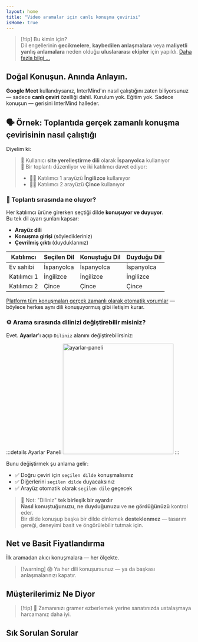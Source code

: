 ```yaml
---
layout: home
title: "Video aramalar için canlı konuşma çevirisi"
isHome: true
---
```


<!-- title: "Eşzamanlı tercümanlık ile güçlendirilmiş video aramalar" -->
<!-- text="Video aramalarda canlı konuşma çevirisi — **hiç** gecikme yok, **hiç** kaybedilen anlaşma yok, **hiç** dil engeli yok." -->

<HeroSection
  title="**Her** Dilde Buluşun"
  :typingSpeed="5"
  text="**Video aramalarda** canlı konuşma çevirisi — hızlı, net, sınırsız iletişim.">

  <NavButton buttonLabel="Nasıl çalışır" buttonClass="brand" to="/#HowItWorks" />
  <AuthButton text="Başlayın" buttonClass="alt" eventName="im_get_started_attempt"/>
</HeroSection>

<span id="1"></span>
<FeatureBlock :card="{
  title: 'Çeviri ≠ Anlama. İşte sıradaki adım.',
  details: 'Dil ne olursa olsun, sesiniz duyulur — ve anlaşılır — sanki aynı dili paylaşıyormuşsunuz gibi.',
    items: [
      '✧ Doğal olarak, [gerçek zamanlı](./product/overview/how-it-works) ve altyazı veya gecikme olmadan.',
      '✧ AI destekli tercümanlık ton, niyet ve sektöre özel terminolojiyi yakalar.',
    ],
  link: './product/overview/what-is-intermind',
  src: {
    light: '/media-kit/animals-cartoon-3-2.png',
    dark: '/1d.png',
  },
  inversion: false
}" />

<span id="2"></span>
<FeatureBlock :card="{
    title: 'Toplantılarınızdaki Akıl',
    details: 'InterMind her çok dilli aramayı net, aranabilir bilgiye dönüştürür.',
    items: [
      '✧ **Her şeyi sorun** — AI **toplantılarınız genelinde** cevaplar bulur.',
      '✧ Görevleri, sahiplerini ve son tarihleri otomatik çıkarır.',
      '✧ Anahtar noktaları herhangi bir dilde özetler — anında.',
    ],
    link: './product/overview/how-it-works#🧩-deep-memory-deep-understanding',
    src: {
      light: '/2l.png',
      dark: '/2d.png',
    },
    inversion: true
  }" />

<span id="3"></span>
<FeatureBlock :card="{
    title: 'Ciddi Toplantılar İçin Yapıldı — Sadece Konuşmak İçin Değil',
    details: 'InterMind [profesyonel seviye video toplantı platformudur](./product/overview/video-meeting-platform), hafif bir eklenti veya plugin değil.',
    items: [
      '✧ 1080p çözünürlük, akıllı gürültü bastırma, zamanlama, moderasyon, ekran paylaşımı, kayıt, altyazı, katılımcı sohbeti ve takvim entegrasyonu — hepsi dahili, **kullanıma hazır**.',
    ],
    link: './product/overview/video-meeting-platform',
    src: {
      light: '/3l.mp4',
      dark: '/3d.mp4',
    },
    inversion: false
  }" />

<span id="4"></span>
<FeatureBlock
  :card="{
    title: 'Önemli Olan Yerde Gizlilik',
    details:
      'InterMind güven gerektiren konuşmalar için yapıldı — gizlilik ve kontrolün en önemli olduğu yerde.',
    items: [
      '✧ [Gizlilik Bölgeleri](./product/overview/privacy-architecture) — AB, ABD, Güneydoğu Asya',
      '✧ **Sıfır veri eğitimi**. Üçüncü taraf erişimi yok.'
    ],
    link: './product/overview/privacy-architecture',
    src: {
      light: '/4l.png',
      dark: '/4d.png',
    },
    inversion: true
  }"
/>

> [!tip] Bu kimin için?  
> Dil engellerinin **gecikmelere**, **kaybedilen anlaşmalara** veya **maliyetli yanlış anlamalara** neden olduğu **uluslararası ekipler** için yapıldı. [Daha fazla bilgi ...](./product/overview/markets)

<span id="HowItWorks"></span>

## Doğal Konuşun. Anında Anlayın.

**Google Meet** kullandıysanız, InterMind'ın nasıl çalıştığını zaten biliyorsunuz — sadece **canlı çeviri** özelliği dahil. Kurulum yok. Eğitim yok. Sadece konuşun — gerisini InterMind halleder.

<FeatureCards :features="[
  {
    title: 'Ücretsiz kaydolun',
    details: 'Tercih ettiğiniz dilde [kayıt olun](#Pricing) veya giriş yapın.',
    icon: {
      light: '/signUp.png',
      dark: '/signUp.png',
    }
  },
  {
    title: 'Toplantı başlatın',
    details: 'Bir toplantı oluşturun veya takviminizde planlayın.',
    icon: {
      light: '/start.png',
      dark: '/start.png',
    }
  },
  // {
  //   title: 'Invite your guests',
  //   details: 'Share the link - your guest simply clicks on it and joins in their language.',
  //   icon: {
  //     light: '/invite.png',
  //     dark: '/invite.png',
  //   }
  // },
  {
    title: 'Toplantıya katılın',
    details: 'Davet bağlantısına tıklayın, bir isim seçin ve toplantıya katılın.',
    icon: {
      light: '/join.png',
      dark: '/join.png',
    }
  },
  {
    title: 'Kendi dilinizde konuşun',
    details: 'Herkes kendi dilinde konuşur ve duyar.',
    icon: {
      light: '/meeting.png',
      dark: '/meeting.png',
    }
  },
]" />

<span id="Example"></span>

## 🗣️ Örnek: Toplantıda gerçek zamanlı konuşma çevirisinin nasıl çalıştığı

Diyelim ki:

> 🔹 Kullanıcı **site yerelleştirme dili** olarak **İspanyolca** kullanıyor  
> 🔹 Bir toplantı düzenliyor ve iki katılımcı davet ediyor:
>
> - 🧑‍💼 Katılımcı 1 arayüzü **İngilizce** kullanıyor
> - 👩‍💻 Katılımcı 2 arayüzü **Çince** kullanıyor

### 🔄 Toplantı sırasında ne oluyor?

Her katılımcı ürüne girerken seçtiği dilde **konuşuyor ve duyuyor**.  
Bu tek dil ayarı şunları kapsar:

- **Arayüz dili**
- **Konuşma girişi** (söyledikleriniz)
- **Çevrilmiş çıktı** (duyduklarınız)

| Katılımcı     | Seçilen Dil | Konuştuğu Dil | Duyduğu Dil |
| ------------- | ----------- | ------------- | ----------- |
| Ev sahibi     | İspanyolca  | İspanyolca    | İspanyolca  |
| Katılımcı 1   | İngilizce   | İngilizce     | İngilizce   |
| Katılımcı 2   | Çince       | Çince         | Çince       |

[Platform tüm konuşmaları gerçek zamanlı olarak otomatik yorumlar](./product/overview/how-it-works) — böylece herkes aynı dili konuşuyormuş gibi iletişim kurar.

### ⚙️ Arama sırasında dilinizi değiştirebilir misiniz?

Evet. **Ayarlar**'ı açıp `Diliniz` alanını değiştirebilirsiniz:

:::details Ayarlar Paneli
<img src="/settings.png" alt="ayarlar-paneli" width="300px" />
:::

Bunu değiştirmek şu anlama gelir:

- ✅ Doğru çeviri için `seçilen dilde` konuşmalısınız
- ✅ Diğerlerini `seçilen dilde` duyacaksınız
- ✅ Arayüz otomatik olarak `seçilen dile` geçecek

> 📌 Not: "Diliniz" **tek birleşik bir ayardır**  
> **Nasıl konuştuğunuzu**, **ne duyduğunuzu** ve **ne gördüğünüzü** kontrol eder.  
> Bir dilde konuşup başka bir dilde dinlemek **desteklenmez** — tasarım gereği, deneyimi basit ve öngörülebilir tutmak için.

<span id="Pricing"></span>

## Net ve Basit Fiyatlandırma

İlk aramadan akıcı konuşmalara — her ölçekte.

<PricingPlans :plans="[
  {
    title: '**Temel** &nbsp 1 kullanıcı',
    price: '**Ücretsiz**',
    details: 'kredi kartı gerekmez',
    items: [
      '**25** toplantı',
      '**100** katılımcılı video toplantıları [💬](#3)',
      'Kullanıcı başına **30** GB ortak depolama',
      'Tüm toplantılarınızda arama [💬](#2)',
      'Eşzamanlı çeviri [💬](#1)',
    ],
  },
  {
    title: '**Pro**  &nbsp 1-99 kullanıcı',
    price: '**$20** /ay/kullanıcı, yıllık faturalandırma',
    details: 'veya aylık $25',
    items: [
      '**Sınırsız** toplantı',
      '**150** katılımcılı video toplantıları [💬](#3)',
      'Kullanıcı başına **2** TB ortak depolama',
      'Tüm toplantılarınızda arama [💬](#2)',
      'Eşzamanlı çeviri [💬](#1)',
    ],
  },
  {
    title: '**İş** &nbsp 100+ kullanıcı',
    price: '**Özel fiyatlandırma**',
    details: 'Gizlilik için tasarlandı',
    items: [
      '**Sınırsız** toplantı',
      '**500** katılımcılı video toplantıları [💬](#3)',
      'Kullanıcı başına **5** TB ortak depolama',
      'Tüm toplantılarınızda arama [💬](#2)',
      'Eşzamanlı çeviri [💬](#1)',
      '**Gizlilik Bölgeleri** [💬](#4)',
    ],
  }
]">
<AuthButton text="Ücretsiz deneyin" buttonClass="brand" eventName="im_try_it_attempt"/>
<AuthButton text="Şimdi satın alın" buttonClass="alt" mode="checkout" eventName="im_buy_now_attempt"/>
<ContactFormModalNav buttonText="Ekibimizle konuşun" buttonClass="alt"/>
</PricingPlans>

> [!warning] 😱 Ya her dili konuşursunuz — ya da başkası anlaşmalarınızı kapatır.

<span id="Testimonials"></span>

## Müşterilerimiz Ne Diyor

<AutoScrollTestimonials testimonialsUrl="/testimonials.json"/>

> [!tip] 🥇 Zamanınızı gramer ezberlemek yerine sanatınızda ustalaşmaya harcamanız daha iyi.

<span id="FAQ"></span>

## Sık Sorulan Sorular

<AccordionGroup :items="
[
  {
    q: 'InterMind hangi dillerde çeviri desteği sunuyor?',
    a: 'InterMind aşağıdaki 19 dilde **gerçek zamanlı çeviri** desteği sunmaktadır:<br><br>- العربية (ar) – Arapça<br>- Čeština (cs) – Çekçe<br>- Deutsch (de) – Almanca<br>- English (en) – İngilizce<br>- Español (es) – İspanyolca<br>- Français (fr) – Fransızca<br>- हिन्दी (hi) – Hintçe<br>- Magyar (hu) – Macarca<br>- Italiano (it) – İtalyanca<br>- 日本語 (ja) – Japonca<br>- 한국어 (ko) – Korece<br>- Nederlands (nl) – Hollandaca<br>- Polski (pl) – Lehçe<br>- Português (pt) – Portekizce<br>- Русский (ru) – Rusça<br>- Türkçe (tr) – Türkçe<br>- 中文 (zh) – Çince<br><br>Bu listeyi sürekli genişletiyoruz — her büyük sürümle birlikte yeni diller eklenmektedir.'
  },
  {
    q: 'Lisanslı kullanıcı nedir ve Katılımcı nedir?',
    a: '*Lisanslı kullanıcı* ücretsiz veya ücretli toplantı lisansına sahiptir ve planının sınırları dahilinde toplantı planlayabilir. *Katılımcılar* davetlilerdir — toplantıya katılmak için **hesap veya lisansa ihtiyaçları yoktur** ve herhangi bir cihazdan **ücretsiz** bağlanabilirler.'
  },
  {
    q: 'Bir InterMind lisansını kaç kişi kullanabilir?',
    a: 'Her *lisanslı kullanıcı* **sınırsız toplantı** düzenleyebilir. Birden fazla ekip üyesinin aynı anda toplantı düzenlemesi gerekiyorsa, her birinin kendi lisansına ihtiyacı olacaktır.'
  },
  {
    q: 'Bir toplantının maksimum süresi nedir?',
    a: 'Toplantılar tüm planlarda **24 saate** kadar sürebilir.'
  },
  {
    q: 'Düzenleyebileceğim toplantı sayısında bir sınır var mı?',
    a: '*Ücretsiz Temel* plan **25 ücretsiz toplantı** içerir. *Pro* ve *İş* planları daha fazla katılımcı ve kontrol ile sınırsız toplantı sunar.'
  },
  {
    q: 'InterMind veri gizliliği ve güvenliğini nasıl sağlıyor?',
    a: 'InterMind **tasarım gereği gizlidir**. Tüm veriler seçtiğiniz **Gizlilik Bölgesi** içinde işlenir ve saklanır — _AB_, _ABD_ veya _Asya_. [**GDPR**](https://gdpr.eu), [**CCPA**](https://oag.ca.gov/privacy/ccpa) ve BAE PDPL\'ye uygun çalışıyoruz ve **içeriğinizi asla** eğitim veya üçüncü taraf erişimi için kullanmıyoruz. Gelişmiş [Gizlilik Bölgesi kontrolü](./product/overview/privacy-architecture) **İş** planında mevcuttur.'
  },
  {
    q: 'Bir plan satın almadan önce InterMind\'ı deneyebilir miyim?',
    a: 'Kesinlikle. *Ücretsiz Temel* plan size **25 ücretsiz toplantı** ile temel özelliklere tam erişim sağlar — **eşzamanlı çeviri** ve **toplantı arama** dahil. Kredi kartı gerekmez. İstediğiniz zaman yükseltebilirsiniz.'
  },
  {
    q: 'Yardım veya desteğe ihtiyacım olursa ne yapmalıyım?',
    a: 'Destek [yardım merkezimiz](./resources/help) aracılığıyla mevcuttur. *İş* kullanıcıları özel iletişim ile **öncelikli destek** alır.'
  },
  {
    q: 'Aboneliğimi nasıl yönetirim (yükseltme, düşürme veya iptal)?',
    a: 'Planınızı **hesap ayarlarınız** üzerinden istediğiniz zaman değiştirebilirsiniz. Değişiklikler **anında** geçerli olur. İptaller için *Aylık planlar* fatura döngüsünün sonunda iptal olur. *Yıllık planlar* **orantılı geri ödeme** ile iptal edilebilir.'
  },
  {
    q: 'InterMind\'ı webinar veya büyük etkinlikler için kullanabilir miyim?',
    a: 'Evet. *Pro* ve *İş* planları **büyük toplantılar ve webinarlar** için idealdir — *İş* planında **500 katılımcıya** kadar destek ile.'
  },
]
"/>

<HomeFooter :columns="[
  {
    title: 'ÜRÜN',
    links: [
      { text: 'Genel Bakış', link: './product/overview/what-is-intermind' },
      { text: 'Başlangıç', link: './product/guide/getting-started' },
      { text: 'Referanslar', link: '#testimonials' },
      { text: 'Fiyatlandırma', link: '#Pricing' },
    ]
  },
  {
    title: 'DESTEK',
    links: [
      { text: 'Destek Al', link: './resources/help' },
      { text: 'SSS', link: '#FAQ' },
      { text: 'Servis Durumu', link: 'https://status.mind.com/' },
      { text: 'Gizlilik Politikası', link: './resources/company/Privacy-Policy' },
      { text: 'AI Hukuki Rehberi', link: './resources/company/Legal-Regulations-for-AI-Services' },
      // { text: 'Privacy Settings', link: '#' },
    ]
  },
  {
    title: 'KAYNAKLAR',
    links: [
      // { text: 'Blog', link: './blog' },
      { text: 'Marka Varlıkları', link: './resources/media-kit' },
      { text: 'AI API / LLM Dokümanları', link: 'https://mind.com/llms-full.txt' },
    ]
  },
  {
    title: 'ŞİRKET',
    links: [
      { text: 'Hakkında', link: './resources/company/about' },
      { text: 'Ekip', link: './resources/company/team' },
      // { text: 'Careers', link: './resources/company/careers' },
      { text: 'İletişim', link: './resources/company/contacts' }
    ]
  },
]" />